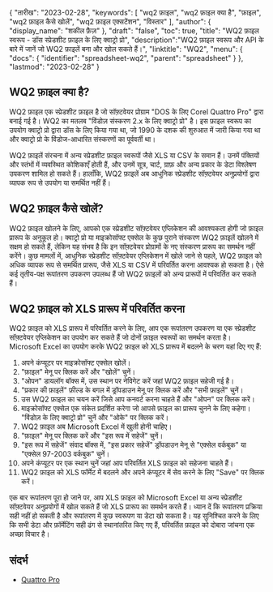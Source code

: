 {
"तारीख": "2023-02-28",
  "keywords": [
"wq2 फ़ाइल",
"wq2 फ़ाइल क्या है",
"फ़ाइल",
"wq2 फ़ाइल कैसे खोलें",
"wq2 फ़ाइल एक्सटेंशन",
"विस्तार"
],
  "author": {
"display_name": "शकील फ़ैज़"
},
"draft": "false",
"toc": true,
"title": "WQ2 फ़ाइल स्वरूप - डॉस स्प्रेडशीट फ़ाइल के लिए क्वाट्रो प्रो",
  "description":"WQ2 फ़ाइल स्वरूप और API के बारे में जानें जो WQ2 फ़ाइलें बना और खोल सकते हैं।",
"linktitle": "WQ2",
  "menu": {
    "docs": {
      "identifier": "spreadsheet-wq2",
"parent": "spreadsheet"
}
},
"lastmod": "2023-02-28"
}

## WQ2 फ़ाइल क्या है?

WQ2 फ़ाइल एक स्प्रेडशीट फ़ाइल है जो सॉफ़्टवेयर प्रोग्राम "DOS के लिए Corel Quattro Pro" द्वारा बनाई गई है। WQ2 का मतलब "विंडोज़ संस्करण 2.x के लिए क्वाट्रो प्रो" है। इस फ़ाइल स्वरूप का उपयोग क्वाट्रो प्रो द्वारा डॉस के लिए किया गया था, जो 1990 के दशक की शुरुआत में जारी किया गया था और क्वाट्रो प्रो के विंडोज-आधारित संस्करणों का पूर्ववर्ती था।

WQ2 फ़ाइलें संरचना में अन्य स्प्रेडशीट फ़ाइल स्वरूपों जैसे XLS या CSV के समान हैं। उनमें पंक्तियों और स्तंभों में व्यवस्थित कोशिकाएँ होती हैं, और उनमें सूत्र, चार्ट, ग्राफ़ और अन्य प्रकार के डेटा विश्लेषण उपकरण शामिल हो सकते हैं। हालाँकि, WQ2 फ़ाइलें अब आधुनिक स्प्रेडशीट सॉफ़्टवेयर अनुप्रयोगों द्वारा व्यापक रूप से उपयोग या समर्थित नहीं हैं।

## WQ2 फ़ाइल कैसे खोलें?

WQ2 फ़ाइल खोलने के लिए, आपको एक स्प्रेडशीट सॉफ़्टवेयर एप्लिकेशन की आवश्यकता होगी जो फ़ाइल प्रारूप के अनुकूल हो। क्वाट्रो प्रो या माइक्रोसॉफ्ट एक्सेल के कुछ पुराने संस्करण WQ2 फ़ाइलें खोलने में सक्षम हो सकते हैं, लेकिन यह संभव है कि इन सॉफ़्टवेयर प्रोग्रामों के नए संस्करण प्रारूप का समर्थन नहीं करेंगे। कुछ मामलों में, आधुनिक स्प्रेडशीट सॉफ़्टवेयर एप्लिकेशन में खोले जाने से पहले, WQ2 फ़ाइल को अधिक व्यापक रूप से समर्थित प्रारूप, जैसे XLS या CSV में परिवर्तित करना आवश्यक हो सकता है। ऐसे कई तृतीय-पक्ष रूपांतरण उपकरण उपलब्ध हैं जो WQ2 फ़ाइलों को अन्य प्रारूपों में परिवर्तित कर सकते हैं।

## WQ2 फ़ाइल को XLS प्रारूप में परिवर्तित करना

WQ2 फ़ाइल को XLS प्रारूप में परिवर्तित करने के लिए, आप एक रूपांतरण उपकरण या एक स्प्रेडशीट सॉफ़्टवेयर एप्लिकेशन का उपयोग कर सकते हैं जो दोनों फ़ाइल स्वरूपों का समर्थन करता है। Microsoft Excel का उपयोग करके WQ2 फ़ाइल को XLS प्रारूप में बदलने के चरण यहां दिए गए हैं:

1. अपने कंप्यूटर पर माइक्रोसॉफ्ट एक्सेल खोलें।
2. "फ़ाइल" मेनू पर क्लिक करें और "खोलें" चुनें।
3. "ओपन" डायलॉग बॉक्स में, उस स्थान पर नेविगेट करें जहां WQ2 फ़ाइल सहेजी गई है।
4. "प्रकार की फ़ाइलें" फ़ील्ड के बगल में ड्रॉपडाउन मेनू पर क्लिक करें और "सभी फ़ाइलें" चुनें।
5. उस WQ2 फ़ाइल का चयन करें जिसे आप कनवर्ट करना चाहते हैं और "ओपन" पर क्लिक करें।
6. माइक्रोसॉफ्ट एक्सेल एक संकेत प्रदर्शित करेगा जो आपसे फ़ाइल का प्रारूप चुनने के लिए कहेगा। "विंडोज़ के लिए क्वाट्रो प्रो" चुनें और "ओके" पर क्लिक करें।
7. WQ2 फ़ाइल अब Microsoft Excel में खुली होनी चाहिए।
8. "फ़ाइल" मेनू पर क्लिक करें और "इस रूप में सहेजें" चुनें।
9. "इस रूप में सहेजें" संवाद बॉक्स में, "इस प्रकार सहेजें" ड्रॉपडाउन मेनू से "एक्सेल वर्कबुक" या "एक्सेल 97-2003 वर्कबुक" चुनें।
10. अपने कंप्यूटर पर एक स्थान चुनें जहां आप परिवर्तित XLS फ़ाइल को सहेजना चाहते हैं।
11. WQ2 फ़ाइल को XLS फॉर्मेट में बदलने और अपने कंप्यूटर में सेव करने के लिए "Save" पर क्लिक करें।

एक बार रूपांतरण पूरा हो जाने पर, आप XLS फ़ाइल को Microsoft Excel या अन्य स्प्रेडशीट सॉफ़्टवेयर अनुप्रयोगों में खोल सकते हैं जो XLS प्रारूप का समर्थन करते हैं। ध्यान दें कि रूपांतरण प्रक्रिया सही नहीं हो सकती है और रूपांतरण में कुछ स्वरूपण या डेटा खो सकता है। यह सुनिश्चित करने के लिए कि सभी डेटा और फ़ॉर्मेटिंग सही ढंग से स्थानांतरित किए गए हैं, परिवर्तित फ़ाइल को दोबारा जांचना एक अच्छा विचार है।

## संदर्भ
* [Quattro Pro](https://en.wikipedia.org/wiki/Quattro_Pro)
